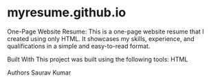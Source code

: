 # myresume.github.io
One-Page Website Resume:
This is a one-page website resume that I created using only HTML. It showcases my skills, experience, and qualifications in a simple and easy-to-read format.

Built With
This project was built using the following tools: HTML

Authors
Saurav Kumar
